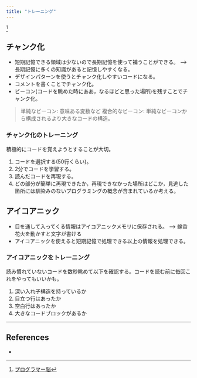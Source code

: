 ```yaml
---
title: "トレーニング"
---
```


[^1]

## チャンク化

- 短期記憶できる領域は少ないので長期記憶を使って補うことができる。 --> 長期記憶に多くの知識があると記憶しやすくなる。
- デザインパターンを使うとチャンク化しやすいコードになる。
- コメントを書くことでチャンク化。
- ビーコン(コードを眺めた時にああ，なるほどと思った場所)を残すことでチャンク化。

> 単純なビーコン: 意味ある変数など
> 複合的なビーコン: 単純なビーコンから構成されるより大きなコードの構造。

### チャンク化のトレーニング

積極的にコードを覚えようとすることが大切。

1. コードを選択する(50行くらい)。
2. 2分でコードを学習する。
3. 読んだコードを再現する。
4. どの部分が簡単に再現できたか，再現できなかった場所はどこか，見逃した箇所には馴染みのないプログラミングの概念が含まれているか考える。

## アイコアニック

- 目を通して入ってくる情報はアイコアニックメモリに保存される。 --> 線香花火を動かすと文字が書ける
- アイコアニックを使えると短期記憶で処理できる以上の情報を処理できる。

### アイコアニックをトレーニング

読み慣れていないコードを数秒眺めて以下を確認する。コードを読む前に毎回これをやってもいいかも。

1. 深い入れ子構造を持っているか
2. 目立つ行はあったか
3. 空白行はあったか
4. 大きなコードブロックがあるか

---

## References

- [^1]: [プログラマー脳](https://www.shuwasystem.co.jp/book/9784798068534.html)
